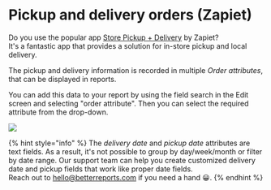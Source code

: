 # Pickup and delivery orders \(Zapiet\)

Do you use the popular app [Store Pickup + Delivery](https://apps.shopify.com/click-and-collect) by Zapiet?  
It's a fantastic app that provides a solution for in-store pickup and local delivery.

The pickup and delivery information is recorded in multiple _Order attributes_, that can be displayed in reports.

You can add this data to your report by using the field search in the Edit screen and selecting "order attribute". Then you can select the required attribute from the drop-down.

![](https://s3.amazonaws.com/helpscout.net/docs/assets/5d10592804286305cb87965e/images/5ef2f58a2c7d3a10cba97674/file-8wcnVVwJnN.png)

{% hint style="info" %}
The _delivery date_ and _pickup date_ attributes are text fields. As a result, it's not possible to group by day/week/month or filter by date range. Our support team can help you create customized delivery date and pickup fields that work like proper date fields.  
Reach out to [hello@betterreports.com](mailto:hello@betterreports.com) if you need a hand 😀.
{% endhint %}

